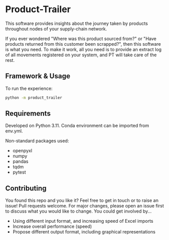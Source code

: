 # Product-Trailer
This software provides insights about the journey taken by products throughout nodes of your supply-chain network.

If you ever wondered "Where was this product sourced from?" or "Have products returned from this customer been scrapped?", then this software is what you need. To make it work, all you need is to provide an extract log of all movements registered on your system, and PT will take care of the rest.


## Framework & Usage

To run the experience:
```bash
python -m product_trailer
```

## Requirements
Developed on Python 3.11. 
Conda environment can be imported from env.yml.

Non-standard packages used:
- openpyxl
- numpy
- pandas
- tqdm
- pytest


## Contributing

You found this repo and you like it? Feel free to get in touch or to raise an issue!
Pull requests welcome. For major changes, please open an issue first to discuss what you would like to change.
You could get involved by...
- Using different input format, and increasing speed of Excel imports
- Increase overall performance (speed)
- Propose different output format, including graphical representations
